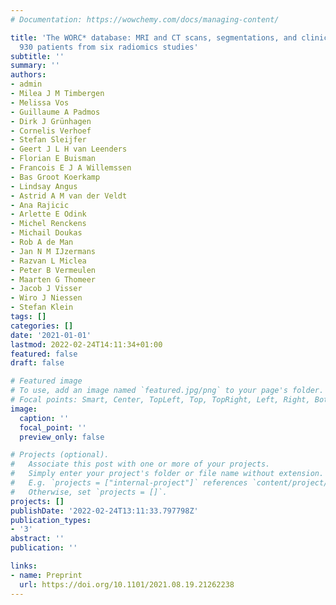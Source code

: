 ```yaml
---
# Documentation: https://wowchemy.com/docs/managing-content/

title: 'The WORC* database: MRI and CT scans, segmentations, and clinical labels for
  930 patients from six radiomics studies'
subtitle: ''
summary: ''
authors:
- admin
- Milea J M Timbergen
- Melissa Vos
- Guillaume A Padmos
- Dirk J Grünhagen
- Cornelis Verhoef
- Stefan Sleijfer
- Geert J L H van Leenders
- Florian E Buisman
- Francois E J A Willemssen
- Bas Groot Koerkamp
- Lindsay Angus
- Astrid A M van der Veldt
- Ana Rajicic
- Arlette E Odink
- Michel Renckens
- Michail Doukas
- Rob A de Man
- Jan N M IJzermans
- Razvan L Miclea
- Peter B Vermeulen
- Maarten G Thomeer
- Jacob J Visser
- Wiro J Niessen
- Stefan Klein
tags: []
categories: []
date: '2021-01-01'
lastmod: 2022-02-24T14:11:34+01:00
featured: false
draft: false

# Featured image
# To use, add an image named `featured.jpg/png` to your page's folder.
# Focal points: Smart, Center, TopLeft, Top, TopRight, Left, Right, BottomLeft, Bottom, BottomRight.
image:
  caption: ''
  focal_point: ''
  preview_only: false

# Projects (optional).
#   Associate this post with one or more of your projects.
#   Simply enter your project's folder or file name without extension.
#   E.g. `projects = ["internal-project"]` references `content/project/deep-learning/index.md`.
#   Otherwise, set `projects = []`.
projects: []
publishDate: '2022-02-24T13:11:33.797798Z'
publication_types:
- '3'
abstract: ''
publication: ''

links:
- name: Preprint
  url: https://doi.org/10.1101/2021.08.19.21262238
---
```

